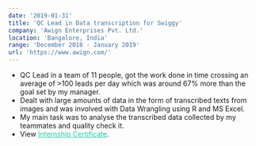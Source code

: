 ```yaml
---
date: '2019-01-31'
title: 'QC Lead in Data transcription for Swiggy'
company: 'Awign Enterprises Pvt. Ltd.'
location: 'Bangalore, India'
range: 'December 2018 - January 2019'
url: 'https://www.awign.com/'
---
```


- QC Lead in a team of 11 people, got the work done in time crossing an average of >100 leads per day which was around 67% more than the goal set by my manager.
- Dealt with large amounts of data in the form of transcribed texts from images and was involved with Data Wrangling using R and MS Excel.
- My main task was to analyse the transcribed data collected by my teammates and quality check it.
- View <a href="../Awign Certificate.pdf" style="color:#24c9aa">Internship Certificate</a>.
